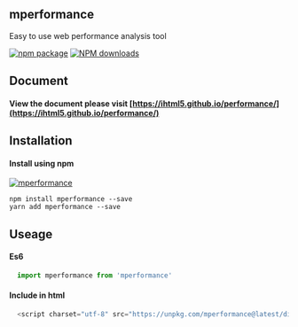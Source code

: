 ## mperformance

Easy to use web performance analysis tool

[![npm package](https://img.shields.io/npm/v/mperformance.svg)](https://www.npmjs.org/package/mperformance)
[![NPM downloads](http://img.shields.io/npm/dm/mperformance.svg)](https://npmjs.org/package/mperformance)

## Document

#### View the document please visit [https://ihtml5.github.io/performance/](https://ihtml5.github.io/performance/)

## Installation

#### Install using npm 
[![mperformance](https://nodei.co/npm/mperformance.png)](https://npmjs.org/package/mperformance)
``` 
npm install mperformance --save
yarn add mperformance --save
```

## Useage

#### Es6
```javascript
  import mperformance from 'mperformance'
```
#### Include in html
```javascript
  <script charset="utf-8" src="https://unpkg.com/mperformance@latest/dist/index.js"></script>
```
